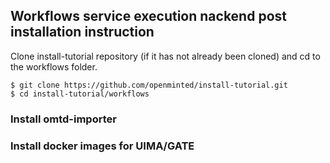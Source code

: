 ## Workflows service execution nackend post installation instruction

Clone install-tutorial repository (if it has not already been cloned) and 
cd to the workflows folder.
```code=bash
$ git clone https://github.com/openminted/install-tutorial.git
$ cd install-tutorial/workflows
```

### Install omtd-importer
### Install docker images for UIMA/GATE
